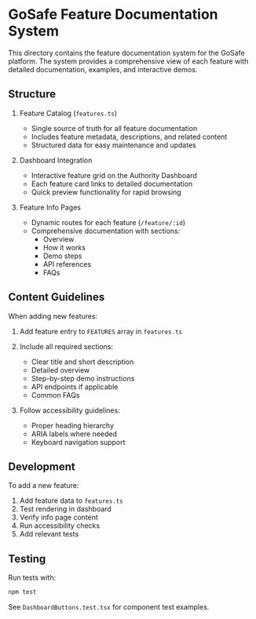 # GoSafe Feature Documentation System

This directory contains the feature documentation system for the GoSafe platform. The system provides a comprehensive view of each feature with detailed documentation, examples, and interactive demos.

## Structure

1. Feature Catalog (`features.ts`)

   - Single source of truth for all feature documentation
   - Includes feature metadata, descriptions, and related content
   - Structured data for easy maintenance and updates

2. Dashboard Integration

   - Interactive feature grid on the Authority Dashboard
   - Each feature card links to detailed documentation
   - Quick preview functionality for rapid browsing

3. Feature Info Pages
   - Dynamic routes for each feature (`/feature/:id`)
   - Comprehensive documentation with sections:
     - Overview
     - How it works
     - Demo steps
     - API references
     - FAQs

## Content Guidelines

When adding new features:

1. Add feature entry to `FEATURES` array in `features.ts`
2. Include all required sections:

   - Clear title and short description
   - Detailed overview
   - Step-by-step demo instructions
   - API endpoints if applicable
   - Common FAQs

3. Follow accessibility guidelines:
   - Proper heading hierarchy
   - ARIA labels where needed
   - Keyboard navigation support

## Development

To add a new feature:

1. Add feature data to `features.ts`
2. Test rendering in dashboard
3. Verify info page content
4. Run accessibility checks
5. Add relevant tests

## Testing

Run tests with:

```bash
npm test
```

See `DashboardButtons.test.tsx` for component test examples.
